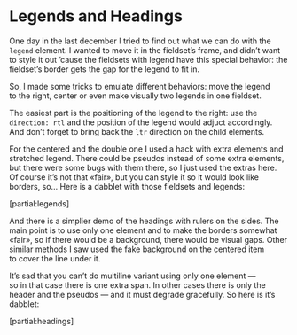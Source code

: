 # Legends and Headings

One day in the last december I tried to find out what we can do with the `legend` element. I wanted to move it in the fieldset’s frame, and didn’t want to style it out ’cause the fieldsets with legend have this special behavior: the fieldset’s border gets the gap for the legend to fit in.

So, I made some tricks to emulate different behaviors: move the legend to the right, center or even make visually two legends in one fieldset.

The easiest part is the positioning of the legend to the right: use the `direction: rtl` and the position of the legend would adjuct accordingly. And don’t forget to bring back the `ltr` direction on the child elements.

For the centered and the double one I used a hack with extra elements and stretched legend. There could be pseudos instead of some extra elements, but there were some bugs with them there, so I just used the extras here. Of course it’s not that «fair», but you can style it so it would look like borders, so… Here is a dabblet with those fieldsets and legends:

[partial:legends]

And there is a simplier demo of the headings with rulers on the sides. The main point is to use only one element and to make the borders somewhat «fair», so if there would be a background, there would be visual gaps. Other similar methods I saw used the fake background on the centered item to cover the line under it.

It’s sad that you can’t do multiline variant using only one element — so in that case there is one extra span. In other cases there is only the header and the pseudos — and it must degrade gracefully. So here is it’s dabblet:

[partial:headings]
